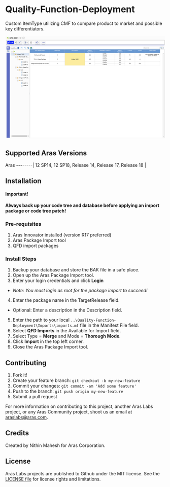 # Quality-Function-Deployment

Custom ItemType utilizing CMF to compare product to market and possible key differentiators.

![Quality-Function-Deployment](Screenshots/QFD_Example.png)

## Supported Aras Versions

Aras
--------|
12 SP14, 12 SP18, Release 14, Release 17, Release 18 |


## Installation

#### Important!
**Always back up your code tree and database before applying an import package or code tree patch!**

### Pre-requisites

1. Aras Innovator installed (version R17 preferred)
2. Aras Package Import tool
3. QFD import packages

### Install Steps

1. Backup your database and store the BAK file in a safe place.
2. Open up the Aras Package Import tool.
3. Enter your login credentials and click **Login**
  * _Note: You must login as root for the package import to succeed!_
4. Enter the package name in the TargetRelease field.
  * Optional: Enter a description in the Description field.
5. Enter the path to your local `..\Quality-Function-Deployment\Imports\imports.mf` file in the Manifest File field.
6. Select **QFD Imports** in the Available for Import field.
7. Select Type = **Merge** and Mode = **Thorough Mode**.
8. Click **Import** in the top left corner.
9. Close the Aras Package Import tool.

## Contributing

1. Fork it!
2. Create your feature branch: `git checkout -b my-new-feature`
3. Commit your changes: `git commit -am 'Add some feature'`
4. Push to the branch: `git push origin my-new-feature`
5. Submit a pull request

For more information on contributing to this project, another Aras Labs project, or any Aras Community project, shoot us an email at araslabs@aras.com.

## Credits

Created by Nithin Mahesh for Aras Corporation.

## License

Aras Labs projects are published to Github under the MIT license. See the [LICENSE file](./LICENSE.md) for license rights and limitations.